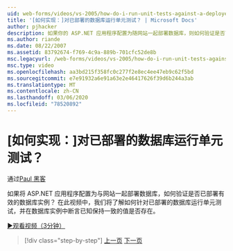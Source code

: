 ```yaml
---
uid: web-forms/videos/vs-2005/how-do-i-run-unit-tests-against-a-deployed-database
title: '[如何实现：]对已部署的数据库运行单元测试？ | Microsoft Docs'
author: pjhacker
description: 如果你的 ASP.NET 应用程序配置为随网站一起部署数据库，则如何验证是否已部署有效的数据库实例?。
ms.author: riande
ms.date: 08/22/2007
ms.assetid: 83792674-f769-4c9a-889b-701cfc52de8b
msc.legacyurl: /web-forms/videos/vs-2005/how-do-i-run-unit-tests-against-a-deployed-database
msc.type: video
ms.openlocfilehash: aa3bd215f358fc0c277f2e8ec4ee47eb9c62f5bd
ms.sourcegitcommit: e7e91932a6e91a63e2e46417626f39d6b244a3ab
ms.translationtype: MT
ms.contentlocale: zh-CN
ms.lasthandoff: 03/06/2020
ms.locfileid: "78520892"
---
```

# <a name="how-do-i-run-unit-tests-against-a-deployed-database"></a>[如何实现：]对已部署的数据库运行单元测试？

通过[Paul 黑客](https://github.com/pjhacker)

如果将 ASP.NET 应用程序配置为与网站一起部署数据库，如何验证是否已部署有效的数据库实例？ 在此视频中，我们将了解如何针对已部署的数据库运行单元测试，并在数据库实例中断言已知保持一致的值是否存在。

[&#9654;观看视频（3分钟）](https://channel9.msdn.com/Blogs/ASP-NET-Site-Videos/how-do-i-run-unit-tests-against-a-deployed-database)

> [!div class="step-by-step"]
> [上一页](how-do-i-deploy-a-web-application-during-a-team-build.md)
> [下一页](how-do-i-enable-code-coverage-and-profiling-in-production-applications.md)
